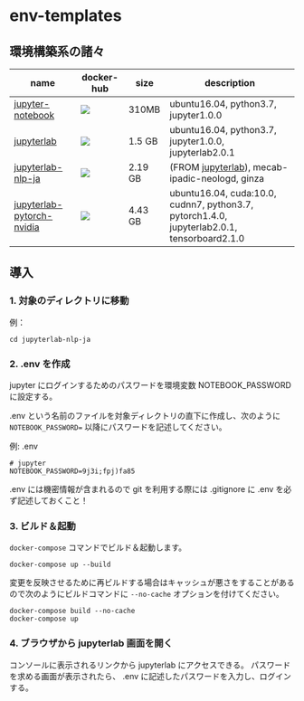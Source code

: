 # env-templates

## 環境構築系の諸々

| name                                                     | docker-hub                                                   | size    | description                                                  |
| -------------------------------------------------------- | ------------------------------------------------------------ | ------- | ------------------------------------------------------------ |
| [jupyter-notebook](./jupyter-notebook)                   | <a href='https://hub.docker.com/r/syunyooo/jupyter-notebook'> ![](https://img.shields.io/docker/cloud/build/syunyooo/jupyter-notebook.svg?logo=docker&logoColor=white&style=for-the-badge)</a> | 310MB   | ubuntu16.04, python3.7, jupyter1.0.0                         |
| [jupyterlab](./jupyterlab)                               | <a href='https://hub.docker.com/r/syunyooo/jupyterlab'> ![](https://img.shields.io/docker/cloud/build/syunyooo/jupyterlab.svg?logo=docker&logoColor=white&style=for-the-badge)</a> | 1.5 GB  | ubuntu16.04, python3.7, jupyter1.0.0, jupyterlab2.0.1        |
| [jupyterlab-nlp-ja](./jupyterlab-nlp-ja)                 | <a href='https://hub.docker.com/r/syunyooo/jupyterlab-nlp-ja'> ![](https://img.shields.io/docker/cloud/build/syunyooo/jupyterlab-nlp-ja.svg?logo=docker&logoColor=white&style=for-the-badge)</a> | 2.19 GB | (FROM [jupyterlab](https://github.com/shunyooo/env-templates/tree/master/jupyterlab)), mecab-ipadic-neologd, ginza |
| [jupyterlab-pytorch-nvidia](./jupyterlab-pytorch-nvidia) | <a href='https://hub.docker.com/r/syunyooo/jupyterlab-pytorch-nvidia'> ![](https://img.shields.io/docker/cloud/build/syunyooo/jupyterlab-pytorch-nvidia.svg?logo=docker&logoColor=white&style=for-the-badge)</a> | 4.43 GB | ubuntu16.04, cuda:10.0, cudnn7, python3.7, pytorch1.4.0, jupyterlab2.0.1, tensorboard2.1.0 |

## 導入

### 1. 対象のディレクトリに移動

例：

```
cd jupyterlab-nlp-ja
```

### 2. .env を作成

jupyter にログインするためのパスワードを環境変数 NOTEBOOK_PASSWORD に設定する。

.env という名前のファイルを対象ディレクトリの直下に作成し、次のように `NOTEBOOK_PASSWORD=` 以降にパスワードを記述してください。

例: .env

```
# jupyter
NOTEBOOK_PASSWORD=9j3i;fpj)fa85
```

.env には機密情報が含まれるので git を利用する際には .gitignore に .env を必ず記述しておくこと！

### 3. ビルド＆起動

`docker-compose` コマンドでビルド＆起動します。

```
docker-compose up --build
```

変更を反映させるために再ビルドする場合はキャッシュが悪さをすることがあるので次のようにビルドコマンドに `--no-cache` オプションを付けてください。

```
docker-compose build --no-cache
docker-compose up
```

### 4. ブラウザから jupyterlab 画面を開く

コンソールに表示されるリンクから jupyterlab にアクセスできる。
パスワードを求める画面が表示されたら、 .env に記述したパスワードを入力し、ログインする。
